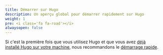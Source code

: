 ```yaml
---
title: Démarrer sur Hugo
description: Un aperçu global pour démarrer rapidement sur Hugo
weight: 1
pre: <i class='fa fa-road'></i> 
alwaysopen: false
---
```


Si c'est la première fois que vous utilisez Hugo et que vous avez [déjà installé Hugo sur votre machine](/installer-hugo/), nous recommandons le [démarrage rapide](/quickstart/).

